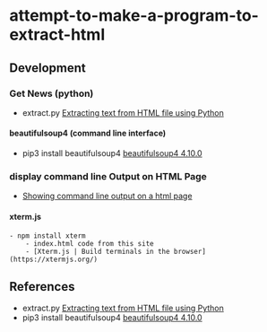 # attempt-to-make-a-program-to-extract-html

## Development
### Get News (python)
- extract.py [Extracting text from HTML file using Python](https://stackoverflow.com/questions/328356/extracting-text-from-html-file-using-python)
#### beautifulsoup4 (command line interface)
- pip3 install beautifulsoup4 [beautifulsoup4 4.10.0](https://pypi.org/project/beautifulsoup4/)
### display command line Output on HTML Page
- [Showing command line output on a html page](https://stackoverflow.com/questions/53860093/showing-command-line-output-on-a-html-page)
#### xterm.js
    - npm install xterm
        - index.html code from this site
        - [Xterm.js | Build terminals in the browser](https://xtermjs.org/)

## References
- extract.py [Extracting text from HTML file using Python](https://stackoverflow.com/questions/328356/extracting-text-from-html-file-using-python)
- pip3 install beautifulsoup4 [beautifulsoup4 4.10.0](https://pypi.org/project/beautifulsoup4/)
